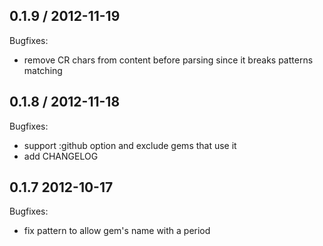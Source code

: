 ## 0.1.9 / 2012-11-19

Bugfixes:

* remove CR chars from content before parsing since it breaks patterns matching

## 0.1.8 / 2012-11-18

Bugfixes:

* support :github option and exclude gems that use it
* add CHANGELOG
  
## 0.1.7 2012-10-17

Bugfixes:

* fix pattern to allow gem's name with a period

